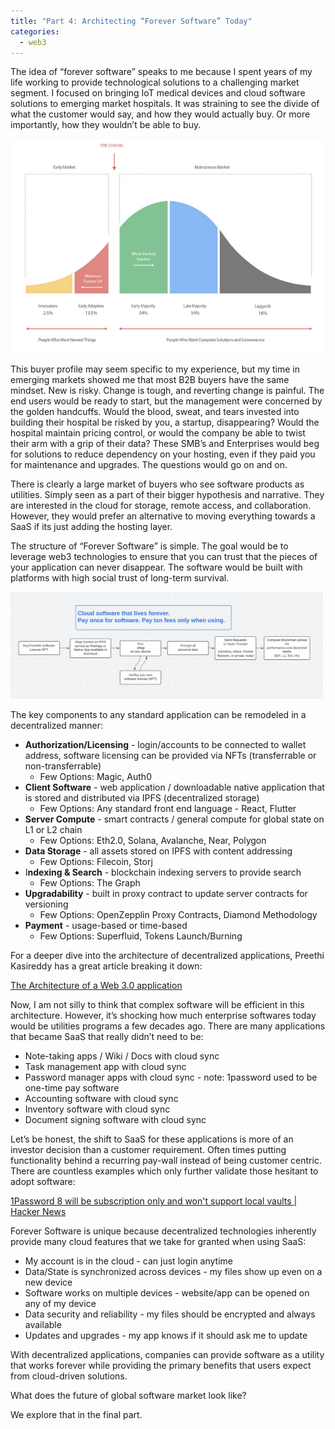 ```yaml
---
title: "Part 4: Architecting “Forever Software” Today"
categories:
  - web3
---
```


The idea of “forever software” speaks to me because I spent years of my life working to provide technological solutions to a challenging market segment. I focused on bringing IoT medical devices and cloud software solutions to emerging market hospitals. It was straining to see the divide of what the customer would say, and how they would actually buy. Or more importantly, how they wouldn’t be able to buy.

<img src="/assets/images/web3/web3_4.png" width="500"/>

This buyer profile may seem specific to my experience, but my time in emerging markets showed me that most B2B buyers have the same mindset. New is risky. Change is tough, and reverting change is painful. The end users would be ready to start, but the management were concerned by the golden handcuffs. Would the blood, sweat, and tears invested into building their hospital be risked by you, a startup, disappearing? Would the hospital maintain pricing control, or would the company be able to twist their arm with a grip of their data? These SMB’s and Enterprises would beg for solutions to reduce dependency on your hosting, even if they paid you for maintenance and upgrades. The questions would go on and on.

There is clearly a large market of buyers who see software products as utilities. Simply seen as a part of their bigger hypothesis and narrative. They are interested in the cloud for storage, remote access, and collaboration. However, they would prefer an alternative to moving everything towards a SaaS if its just adding the hosting layer.

The structure of “Forever Software” is simple. The goal would be to leverage web3 technologies to ensure that you can trust that the pieces of your application can never disappear. The software would be built with platforms with high social trust of long-term survival. 

<img src="/assets/images/web3/web3_5.png" width="500"/>

The key components to any standard application can be remodeled in a decentralized manner:

- **Authorization/Licensing** - login/accounts to be connected to wallet address, software licensing can be provided via NFTs (transferrable or non-transferrable)
    - Few Options: Magic, Auth0
- **Client Software** - web application / downloadable native application that is stored and distributed via IPFS (decentralized storage)
    - Few Options: Any standard front end language - React, Flutter
- **Server Compute** - smart contracts / general compute for global state on L1 or L2 chain
    - Few Options: Eth2.0, Solana, Avalanche, Near, Polygon
- **Data Storage** - all assets stored on IPFS with content addressing
    - Few Options: Filecoin, Storj
- I**ndexing & Search** - blockchain indexing servers to provide search
    - Few Options: The Graph
- **Upgradability** - built in proxy contract to update server contracts for versioning
    - Few Options: OpenZepplin Proxy Contracts, Diamond Methodology
- **Payment** - usage-based or time-based
    - Few Options: Superfluid, Tokens Launch/Burning
    

For a deeper dive into the architecture of decentralized applications, Preethi Kasireddy has a great article breaking it down: 

[The Architecture of a Web 3.0 application](https://www.preethikasireddy.com/post/the-architecture-of-a-web-3-0-application)

Now, I am not silly to think that complex software will be efficient in this architecture. However, it’s shocking how much enterprise softwares today would be utilities programs a few decades ago. There are many applications that became SaaS that really didn’t need to be:

- Note-taking apps / Wiki / Docs with cloud sync
- Task management app with cloud sync
- Password manager apps with cloud sync - note: 1password used to be one-time pay software
- Accounting software with cloud sync
- Inventory software with cloud sync
- Document signing software with cloud sync

Let’s be honest, the shift to SaaS for these applications is more of an investor decision than a customer requirement. Often times putting functionality behind a recurring pay-wall instead of being customer centric. There are countless examples which only further validate those hesitant to adopt software:

[1Password 8 will be subscription only and won't support local vaults | Hacker News](https://news.ycombinator.com/item?id=28145247)

Forever Software is unique because decentralized technologies inherently provide  many cloud features that we take for granted when using SaaS:

- My account is in the cloud - can just login anytime
- Data/State is synchronized across devices - my files show up even on a new device
- Software works on multiple devices - website/app can be opened on any of my device
- Data security and reliability - my files should be encrypted and always available
- Updates and upgrades - my app knows if it should ask me to update

With decentralized applications, companies can provide software as a utility that works forever while providing the primary benefits that users expect from cloud-driven solutions. 

What does the future of global software market look like?

We explore that in the final part.